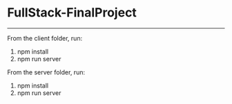 # FullStack-FinalProject
---
From the client folder, run:
1. npm install
2. npm run server

From the server folder, run:
1. npm install
2. npm run server